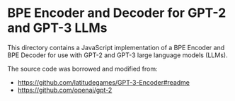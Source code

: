 # BPE Encoder and Decoder for GPT-2 and GPT-3 LLMs

This directory contains a JavaScript implementation of a BPE Encoder and BPE Decoder for use with GPT-2 and GPT-3 large language models (LLMs).

The source code was borrowed and modified from:

- https://github.com/latitudegames/GPT-3-Encoder#readme
- https://github.com/openai/gpt-2
